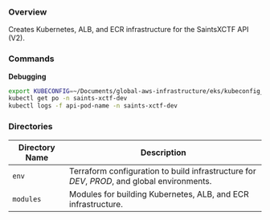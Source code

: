 ### Overview

Creates Kubernetes, ALB, and ECR infrastructure for the SaintsXCTF API (V2).

### Commands

**Debugging**

```bash
export KUBECONFIG=~/Documents/global-aws-infrastructure/eks/kubeconfig_andrew-jarombek-eks-cluster
kubectl get po -n saints-xctf-dev
kubectl logs -f api-pod-name -n saints-xctf-dev
```

### Directories

| Directory Name    | Description                                                                                     |
|-------------------|-------------------------------------------------------------------------------------------------|
| `env`             | Terraform configuration to build infrastructure for *DEV*, *PROD*, and global environments.     |
| `modules`         | Modules for building Kubernetes, ALB, and ECR infrastructure.                                   |